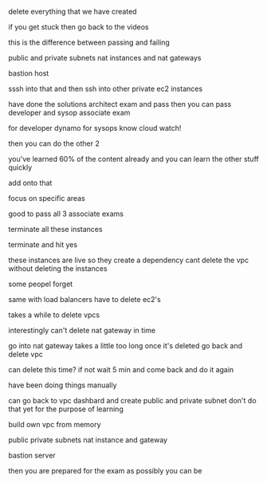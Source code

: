 delete everything that we have created

if you get stuck then go back to the videos

this is the difference between passing and failing

public and private subnets
nat instances and nat gateways

bastion host

sssh into that and then ssh into other private ec2 instances

have done the solutions architect exam and pass then you can pass developer and sysop associate exam

for developer dynamo
for sysops know cloud watch!

then you can do the other 2

you've learned 60% of the content already and you can learn the other stuff quickly

add onto that

focus on specific areas

good to pass all 3 associate exams

terminate all these instances

terminate and hit yes

these instances are live
so they create a dependency cant delete the vpc without deleting the instances

some peopel forget

same with load balancers
have to delete ec2's

takes a while to delete vpcs

interestingly can't delete nat gateway in time

go into nat gateway
takes a little too long
once it's deleted go back and delete vpc

can delete this time?
if not wait 5 min and come back and do it again

have been doing things manually

can go back to vpc dashbard and create public and private subnet
don't do that yet for the purpose of learning

build own vpc from memory

public private 
subnets
nat instance and gateway

bastion server

then you are prepared for the exam as possibly you can be

